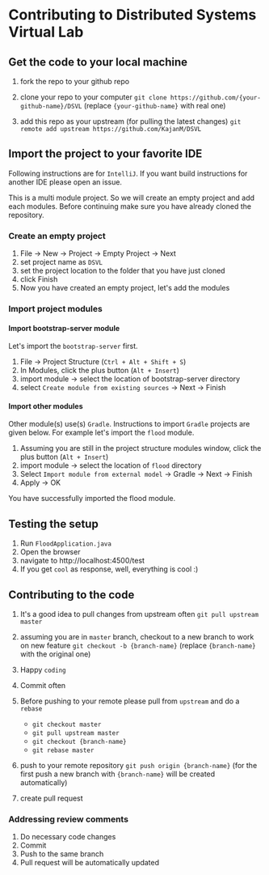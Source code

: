 # Contributing to Distributed Systems Virtual Lab

## Get the code to your local machine

1. fork the repo to your github repo

1. clone your repo to your computer
`git clone https://github.com/{your-github-name}/DSVL` (replace `{your-github-name}` with real one)

1. add this repo as your upstream (for pulling the latest changes)
`git remote add upstream https://github.com/KajanM/DSVL`

## Import the project to your favorite IDE

Following instructions are for `IntelliJ`. If you want build instructions for another IDE please open an issue.

This is a multi module project. So we will create an empty project and add each modules.
Before continuing make sure you have already cloned the repository.

### Create an empty project

1. File -> New -> Project -> Empty Project -> Next
1. set project name as `DSVL`
1. set the project location to the folder that you have just cloned
1. click Finish
1. Now you have created an empty project, let's add the modules

### Import project modules

#### Import bootstrap-server module

Let's import the `bootstrap-server` first. 

1. File -> Project Structure (`Ctrl + Alt + Shift + S`)
1. In Modules, click the plus button (`Alt + Insert`)
1. import module -> select the location of bootstrap-server directory
1. select `Create module from existing sources` -> Next -> Finish

#### Import other modules

Other module(s) use(s) `Gradle`. Instructions to import `Gradle` projects are given below.
For example let's import the `flood` module.

1. Assuming you are still in the project structure modules window, click the plus button (`Alt + Insert`)
1. import module -> select the location of `flood` directory
1. Select `Import module from external model` -> Gradle -> Next -> Finish
1. Apply -> OK

You have successfully imported the flood module.

## Testing the setup

1. Run `FloodApplication.java`
1. Open the browser
1. navigate to http://localhost:4500/test
1. If you get `cool` as response, well, everything is cool :)

## Contributing to the code

1. It's a good idea to pull changes from upstream often
`git pull upstream master`

1. assuming you are in `master` branch, checkout to a new branch to work on new feature
`git checkout -b {branch-name}` (replace `{branch-name}` with the original one)

1. Happy `coding`

1. Commit often

1. Before pushing to your remote please pull from `upstream` and do a `rebase`
    * `git checkout master`
    * `git pull upstream master`
    * `git checkout {branch-name}`
    * `git rebase master`

1. push to your remote repository
`git push origin {branch-name}`
(for the first push a new branch with `{branch-name}` will be created automatically)

1. create pull request

### Addressing review comments

1. Do necessary code changes
1. Commit
1. Push to the same branch
1. Pull request will be automatically updated
